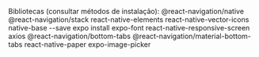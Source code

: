 Bibliotecas (consultar métodos de instalação): 
@react-navigation/native
@react-navigation/stack
react-native-elements
react-native-vector-icons
native-base --save
expo install expo-font
react-native-responsive-screen
axios
@react-navigation/bottom-tabs
@react-navigation/material-bottom-tabs 
react-native-paper
expo-image-picker
